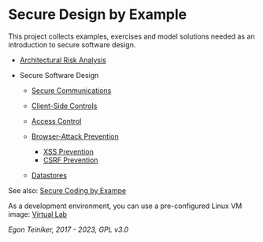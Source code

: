 # Secure Design by Example

This project collects examples, exercises and model solutions needed as an introduction to 
secure software design.

* [Architectural Risk Analysis](risk-analysis)
  
* Secure Software Design
  * [Secure Communications](secure-design/secure-communication)
  * [Client-Side Controls](secure-design/client-side-controls)
  * [Access Control](secure-design/access-control)
  * [Browser-Attack Prevention](secure-design/browser-attack-prevention)
    * [XSS Prevention](secure-design/xss-prevention)
    * [CSRF Prevention](secure-design/csrf-prevention)

  * [Datastores](secure-design/datastores)
  
See also: 
[Secure Coding by Exampe](https://github.com/teiniker/teiniker-lectures-securecoding) 

As a development environment, you can use a pre-configured Linux VM image:
[Virtual Lab](https://drive.google.com/drive/folders/1AzsF4Mvh1HJ8k6OW5W5hQ5CF0HdqA51l)

*Egon Teiniker, 2017 - 2023, GPL v3.0*
